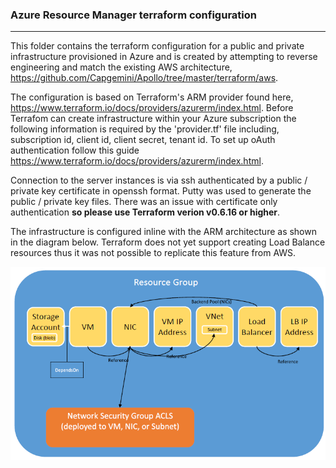 ### Azure Resource Manager terraform configuration
---------------------------------------------------

This folder contains the terraform configuration for a public and private infrastructure provisioned in Azure and is created by attempting to reverse engineering and match the existing AWS architecture, https://github.com/Capgemini/Apollo/tree/master/terraform/aws.

The configuration is based on Terraform's ARM provider found here, https://www.terraform.io/docs/providers/azurerm/index.html.
Before Terrafom can create infrastructure within your Azure subscription the following information is required by the 'provider.tf' file including, subscription id, client id, client secret, tenant id. To set up oAuth authentication follow this guide https://www.terraform.io/docs/providers/azurerm/index.html.  

Connection to the server instances is via ssh authenticated by a public / private key certificate in openssh format. Putty was used to generate the public / private key files. There was an issue with certificate only authentication **so please use Terraform verion v0.6.16 or higher**.

The infrastructure is configured inline with the ARM architecture as shown in the diagram below. Terraform does not yet support creating Load Balance resources thus it was not possible to replicate this feature from AWS.

![architecture](images/ARMArchitecture.png)
